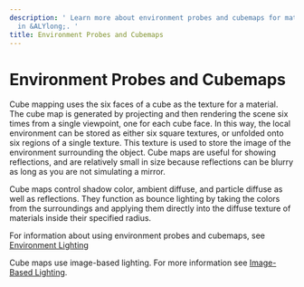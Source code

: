 ```yaml
---
description: ' Learn more about environment probes and cubemaps for material shaders
  in &ALYlong;. '
title: Environment Probes and Cubemaps
---
```

# Environment Probes and Cubemaps<a name="mat-shaders-environment-probes-intro"></a>

Cube mapping uses the six faces of a cube as the texture for a material\. The cube map is generated by projecting and then rendering the scene six times from a single viewpoint, one for each cube face\. In this way, the local environment can be stored as either six square textures, or unfolded onto six regions of a single texture\. This texture is used to store the image of the environment surrounding the object\. Cube maps are useful for showing reflections, and are relatively small in size because reflections can be blurry as long as you are not simulating a mirror\. 

Cube maps control shadow color, ambient diffuse, and particle diffuse as well as reflections\. They function as bounce lighting by taking the colors from the surroundings and applying them directly into the diffuse texture of materials inside their specified radius\. 

For information about using environment probes and cubemaps, see [Environment Lighting](/docs/userguide/rendering/lighting/intro.md)

Cube maps use image\-based lighting\. For more information see [Image\-Based Lighting](/docs/userguide/materials/shaders/image-lighting.md)\. 
